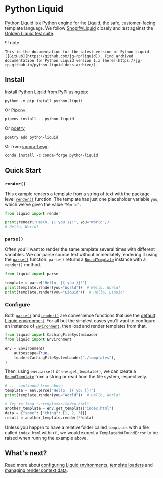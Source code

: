 # Python Liquid

Python Liquid is a Python engine for the Liquid, the safe, customer-facing template language. We follow [Shopify/Liquid](https://github.com/Shopify/liquid) closely and test against the [Golden Liquid test suite](https://github.com/jg-rp/golden-liquid).

!!! note

    This is the documentation for the latest version of Python Liquid ([GitHub](https://github.com/jg-rp/liquid)). Find archived documentation for Python Liquid version 1.x [here](https://jg-rp.github.io/python-liquid-docs-archive/).

## Install

Install Python Liquid from [PyPi](https://pypi.org/project/python-liquid/) using [pip](https://pip.pypa.io/en/stable/getting-started/):

```console
python -m pip install python-liquid
```

Or [Pipenv](https://pipenv.pypa.io/en/latest/):

```console
pipenv install -u python-liquid
```

Or [poetry](https://python-poetry.org/docs/)

```console
poetry add python-liquid
```

Or from [conda-forge](https://anaconda.org/conda-forge/python-liquid):

```console
conda install -c conda-forge python-liquid
```

## Quick Start

### `render()`

This example renders a template from a string of text with the package-level [`render()`](api/convenience.md#liquid.render) function. The template has just one placeholder variable `you`, which we've given the value `"World"`.

```python
from liquid import render

print(render("Hello, {{ you }}!", you="World"))
# Hello, World!
```

### `parse()`

Often you'll want to render the same template several times with different variables. We can parse source text without immediately rendering it using the [`parse()`](api/convenience.md#liquid.parse) function. `parse()` returns a [`BoundTemplate`](api/template.md) instance with a `render()` method.

```python
from liquid import parse

template = parse("Hello, {{ you }}!")
print(template.render(you="World"))  # Hello, World!
print(template.render(you="Liquid"))  # Hello, Liquid!
```

### Configure

Both [`parse()`](api/convenience.md#liquid.parse) and [`render()`](api/convenience.md#liquid.render) are convenience functions that use the [default Liquid environment](environment.md). For all but the simplest cases you'll want to configure an instance of [`Environment`](api/environment.md), then load and render templates from that.

```python
from liquid import CachingFileSystemLoader
from liquid import Environment

env = Environment(
    autoescape=True,
    loader=CachingFileSystemLoader("./templates"),
)
```

Then, using `env.parse()` or `env.get_template()`, we can create a [`BoundTemplate`](api/template.md) from a string or read from the file system, respectively.

```python
# ... continued from above
template = env.parse("Hello, {{ you }}!")
print(template.render(you="World"))  # Hello, World!

# Try to load "./templates/index.html"
another_template = env.get_template("index.html")
data = {"some": {"thing": [1, 2, 3]}}
result = another_template.render(**data)
```

Unless you happen to have a relative folder called `templates` with a file called `index.html` within it, we would expect a `TemplateNotFoundError` to be raised when running the example above.

## What's next?

Read more about [configuring Liquid environments](environment.md), [template loaders](loading_templates.md) and [managing render context data](render_context.md).
